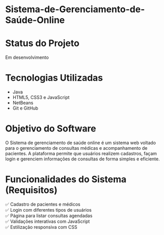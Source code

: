# Sistema-de-Gerenciamento-de-Saúde-Online

# Status do Projeto  
Em desenvolvimento  

# Tecnologias Utilizadas  
- Java  
- HTML5, CSS3 e JavaScript  
- NetBeans  
- Git e GitHub  

# Objetivo do Software 
O Sistema de gerenciamento de saúde online é um sistema web voltado para o gerenciamento de consultas médicas e acompanhamento de pacientes. A plataforma permite que usuários realizem cadastros, façam login e gerenciem informações de consultas de forma simples e eficiente.

# Funcionalidades do Sistema (Requisitos)  
✅ Cadastro de pacientes e médicos  
✅ Login com diferentes tipos de usuários  
✅ Página para listar consultas agendadas  
✅ Validações interativas com JavaScript  
✅ Estilização responsiva com CSS  
